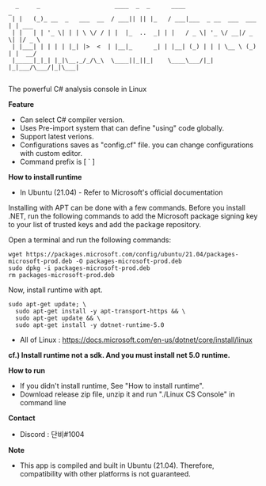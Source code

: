```
  _     _                     ____  _  _      ____                      _      
 | |   (_)_ __  _   ___  __  / ___|| || |_   / ___|___  _ __  ___  ___ | | ___ 
 | |   | | '_ \| | | \ \/ / | |  |_  ..  _| | |   / _ \| '_ \/ __|/ _ \| |/ _ \
 | |___| | | | | |_| |>  <  | |__|_      _| | |__| (_) | | | \__ \ (_) | |  __/
 |_____|_|_| |_|\__,_/_/\_\  \____||_||_|    \____\___/|_| |_|___/\___/|_|\___|
                                                                               
```

The powerful C# analysis console in Linux

**Feature**
- Can select C# compiler version.
- Uses Pre-import system that can define "using" code globally.
- Support latest verions.
- Configurations saves as "config.cf" file. you can change configurations with custom editor.
- Command prefix is [ \` ]

**How to install runtime**
- In Ubuntu (21.04) - Refer to Microsoft's official documentation

Installing with APT can be done with a few commands. Before you install .NET, run the following commands to add the Microsoft package signing key to your list of trusted keys and add the package repository.

Open a terminal and run the following commands:

```
wget https://packages.microsoft.com/config/ubuntu/21.04/packages-microsoft-prod.deb -O packages-microsoft-prod.deb
sudo dpkg -i packages-microsoft-prod.deb
rm packages-microsoft-prod.deb
```

Now, install runtime with apt.

```
sudo apt-get update; \
  sudo apt-get install -y apt-transport-https && \
  sudo apt-get update && \
  sudo apt-get install -y dotnet-runtime-5.0
```

- All of Linux : https://docs.microsoft.com/en-us/dotnet/core/install/linux

**cf.) Install runtime not a sdk. And you must install net 5.0 runtime.**

**How to run**
- If you didn't install runtime, See "How to install runtime".
- Download release zip file, unzip it and run "./Linux CS Console" in command line

**Contact**
- Discord : 단비#1004

**Note**
- This app is compiled and built in Ubuntu (21.04). Therefore, compatibility with other platforms is not guaranteed.

